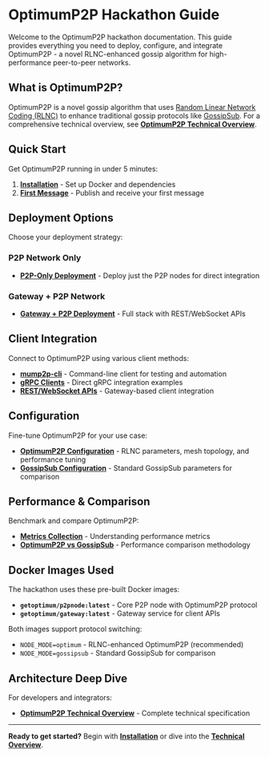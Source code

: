 # OptimumP2P Hackathon Guide

Welcome to the OptimumP2P hackathon documentation. This guide provides everything you need to deploy, configure, and integrate OptimumP2P - a novel RLNC-enhanced gossip algorithm for high-performance peer-to-peer networks.

## What is OptimumP2P?

OptimumP2P is a novel gossip algorithm that uses [Random Linear Network Coding (RLNC)](https://x.com/get_optimum/status/1891520664726802439) to enhance traditional gossip protocols like [GossipSub](https://github.com/libp2p/specs/tree/master/pubsub/gossipsub). For a comprehensive technical overview, see **[OptimumP2P Technical Overview](../learn/overview/p2p.md)**.

## Quick Start

Get OptimumP2P running in under 5 minutes:

1. **[Installation](./quick-start/installation.md)** - Set up Docker and dependencies
2. **[First Message](./quick-start/first-message.md)** - Publish and receive your first message

## Deployment Options

Choose your deployment strategy:

### P2P Network Only
- **[P2P-Only Deployment](./deployment/p2p-only.md)** - Deploy just the P2P nodes for direct integration

### Gateway + P2P Network  
- **[Gateway + P2P Deployment](./deployment/p2p-with-gateway.md)** - Full stack with REST/WebSocket APIs

## Client Integration

Connect to OptimumP2P using various client methods:

- **[mump2p-cli](./clients/)** - Command-line client for testing and automation
- **[gRPC Clients](./clients/)** - Direct gRPC integration examples
- **[REST/WebSocket APIs](./clients/)** - Gateway-based client integration

## Configuration

Fine-tune OptimumP2P for your use case:

- **[OptimumP2P Configuration](./configuration/optimump2p.md)** - RLNC parameters, mesh topology, and performance tuning  
- **[GossipSub Configuration](./configuration/gossipsub.md)** - Standard GossipSub parameters for comparison

## Performance & Comparison

Benchmark and compare OptimumP2P:

- **[Metrics Collection](./clients/)** - Understanding performance metrics
- **[OptimumP2P vs GossipSub](./clients/)** - Performance comparison methodology

## Docker Images Used

The hackathon uses these pre-built Docker images:

- **`getoptimum/p2pnode:latest`** - Core P2P node with OptimumP2P protocol
- **`getoptimum/gateway:latest`** - Gateway service for client APIs

Both images support protocol switching:
- `NODE_MODE=optimum` - RLNC-enhanced OptimumP2P (recommended)
- `NODE_MODE=gossipsub` - Standard GossipSub for comparison

## Architecture Deep Dive

For developers and integrators:

- **[OptimumP2P Technical Overview](../learn/overview/p2p.md)** - Complete technical specification

---

**Ready to get started?** Begin with **[Installation](./quick-start/installation.md)** or dive into the **[Technical Overview](../learn/overview/p2p.md)**. 